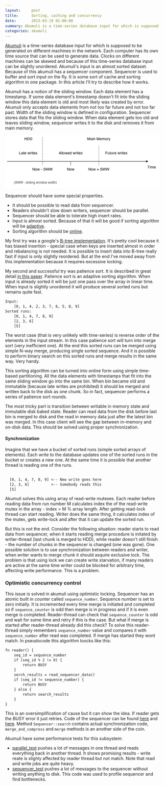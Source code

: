 ```yaml
---
layout:     post
title:      Sorting, caching and concurrency
date:       2015-03-19 01:00:00
summary: Akumuli is a time-series database input for which is supposed to be generated on different machines...
categories: akumuli
---
```


[Akumuli](http://github.com/Akumuli/akumuli) is a time-series database input for which is supposed to be generated on different machines in the network. Each computer has its own time source that can be used to generate data. Clocks on different machines can be skewed and because of this time-series database input can be slightly unordered. Akumuli's input is an almost sorted dataset. Because of this akumuli has a sequencer component. Sequencer is used to buffer and sort input on the fly. It is some sort of cache and sorting algorithm in one package. In this article I'll try to describe how it works.

Akumuli has a notion of the sliding window. Each data element has a timestamp. If some data element's timestamp doesn't fit into the sliding window this data element is old and most likely was created by error. Akumuli only accepts data elements from not too far future and not too far past.  Width of the sliding window is defined in configuration. Sequencer stores data that fits the sliding window. When data element gets too old and leaves sliding window, sequencer writes it to the disk and removes it from main memory.

![Sliding window diagram](/images/sequencer_sliding_window.png)

Sequencer should have some special properties.

- It should be possible to read data from sequencer.
- Readers shouldn't slow down writers, sequencer should be parallel.
- Sequencer should be able to tolerate high insert rates.
- Input is almost sorted. Because of that it will be good if sorting algorithm will be [adaptive](http://en.wikipedia.org/wiki/Adaptive_sort).
- Sorting algorithm should be [online](http://en.wikipedia.org/wiki/Online_algorithm).

My first try was a google's [B-tree implementation](https://code.google.com/p/cpp-btree/). It's pretty cool because it has biased insertion - special case when keys are inserted almost in order and rebalancing is not needed. It is possible to insert data into B-tree really fast if input is only slightly reordered. But at the end I've moved away from this implementation because it requires excessive locking.

My second and successful try was patience sort. It is described in great detail [in this paper](http://research.microsoft.com/pubs/209622/patsort-sigmod14.pdf). Patience sort is an adaptive sorting algorithm. When input is already sorted it will be just one pass over the array in linear time. When input is slightly unordered it will produce several sorted runs but remains quite fast.

```
Input:
    [0, 1, 4, 2, 3, 7, 6, 5, 8, 9]
Sorted runs:
    [0, 1, 4, 7, 8, 9]
    [2, 3, 6]
    [5]
```

The worst case (that is very unlikely with time-series) is reverse order of the elements in the input stream. In this case patience sort will turn into merge sort (very inefficient one).
At the end this sorted runs can be merged using simple N-way merge, producing single sorted sequence. And it is possible to perform binary search on this sorted runs and merge results in the same way. Very handy.

This sorting algorithm can be turned into online form using simple time-based partitioning. All the data elements with timestamps that fit into the same sliding window go into the same bin. When bin became old and immutable (because late writes are prohibited) it should be merged and written back to the disk as one chunk. So in fact, sequencer performs a series of patience sort rounds.

The most tricky part is transition between writable in memory state and immutable disk baked state. Reader can read data from the disk before last bin is merged to disk and the read in memory data just after the latest bin was merged. In this case client will see the gap between in-memory and on-disk data. This should be solved using proper synchronization.

#### Synchronization
Imagine that we have a bucket of sorted runs (simple sorted arrays of elements). Each write to the database updates one of the sorted runs in the bucket or creates a new one. At the same time it is possible that another thread is reading one of the runs.

```

  [0, 1, 4, 7, 8, 9] <-- New write goes here
  [2, 3, 6]          <-- Somebody reads this
  [5]
```

Akumuli solves this using array of read-write mutexes. Each reader before reading data from run number M calculates index the of the read-write mutex in the array - index = M % array length. After getting read-lock thread can start reading. Writer does the same thing, it calculates index of the mutex, gets write-lock and after that it can update the sorted run.

But this is not the end. Consider the following situation: reader starts to read data from sequencer, when it starts reading merge procedure is initated by writer-thread (last chunk is merged to HDD), while reader doesn't still finish - the number of chunks in the sequencer is changed (one was gone). One possible solution is to use synchronization between readers and writer, when writer wants to merge chunk it should asquire exclusive lock. The problem is that using lock we can create write starvation, if many readers are active at the same time writer could be blocked for arbitrary time, affecting write performance. This is a problem.

### Optimistic concurrency control
This issue is solved in akumuli using optimistic locking. Sequencer has an atomic built in counter called `sequence_number`. Sequence number is set to zero initially. It is incremented every time merge is initiated and completed so if `sequence_counter` is odd then merge is in progress and if it is even merge is completed. Reader-thread can check that `sequence_counter` is odd and wait for some time and retry if this is the case. But what if merge is started after reader-thread already did this check? To solve this reader-thread simply remembers `sequence_number` value and compares it with `sequence_number` after read was completed. If merge has started they wont match. In pseudocode this algorithm loocks like this:

```
fn reader() {
    seq_id = sequence_number
    if (seq_id % 2 != 0) {
        return BUSY
    }
    serch_results = read_sequencer_data()
    if (seq_id != sequence_number) {
        return BUSY
    } else {
        return search_results
    }
}
```

This is an oversimplification of cause but it can show the idea. If reader gets the BUSY error it just retries. Code of the sequencer can be found [here](https://github.com/akumuli/Akumuli/blob/master/libakumuli/src/sequencer.h) and [here](https://github.com/akumuli/Akumuli/blob/master/libakumuli/src/sequencer.cpp). Method `Sequencer::search` contains actual synchronization code, `merge_and_compress` and `merge` methods is an another side of the coin.

Akumuli have some performance tests for this subsystem:

- [parallel_test](https://github.com/akumuli/Akumuli/tree/master/libakumuli/tests/parallel_test) pushes a lot of messages in one thread and reads everything back in another thread. It shows promising results - write reate is slighly affected by reader thread but not match. Note that read and write jobs are quite heavy.
- [sequencer_test](https://github.com/akumuli/Akumuli/tree/master/libakumuli/tests/sequencer_test) pushes a lot of messages to the sequencer without writing anything to disk. This code was used to profile sequencer and find bottlenecks.
